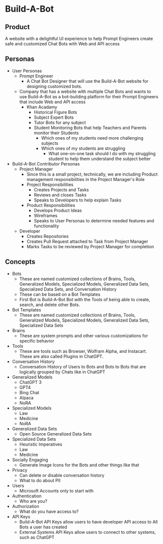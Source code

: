 # Build-A-Bot
## Product
A website with a delightful UI experience to help Prompt Engineers create safe and customized Chat Bots with Web and API access
## Personas
- User Personas
  - Prompt Engineer
    - A Chat Bot Designer that will use the Build-A-Bot website for designing customized bots.
  - Company that has a website with multiple Chat Bots and wants to use Build-A-Bot as a bot-building platform for their Prompt Engineers that include Web and API access
    - Khan Acadamy
      - Historical Figure Bots
      - Subject Expert Bots
      - Tutor Bots for any subject
      - Student Monitoring Bots that help Teachers and Parents monitor their Students
        - Which ones of my students need more challenging subjects
        - Which ones of my students are struggling
          - What one-on-one task should I do with my struggling student to help them understand the subject better
- Build-A-Bot Contributor Personas
  - Project Manager
    - Since this is a small project, technically, we are including Product management responsibilities in the Project Manager's Role
    - Project Responsibilities
      - Creates Projects and Tasks
      - Reviews and closes Tasks
      - Speaks to Developers to help explain Tasks
    - Product Responsibilities 
      - Develops Product Ideas
      - Wireframes
      - Speaks to User Personas to determine needed features and functionality
  - Developer
    - Creates Repositories
    - Creates Pull Request attached to Task from Project Manager
    - Marks Tasks to be reviewed by Project Manager for completion
## Concepts
- Bots
  - These are named customized collections of Brains, Tools, Generalized Models, Specialized Models, Generalized Data Sets, Specialized Data Sets, and Conversation History
  - These can be based on a Bot Templates
  - First Bot is Build-A-Bot Bot with the Tools of being able to create, search, and delete other Bots.
- Bot Templates
  - These are named customized collections of Brains, Tools, Generalized Models, Specialized Models, Generalized Data Sets, Specialized Data Sets
- Brains
  - These are system prompts and other various customizations for specific behavior
- Tools
  - These are tools such as Browser, Wolfram Alpha, and Instacart.  These are also called Plugins in ChatGPT.
- Conversation History
  - Conversation History of Users to Bots and Bots to Bots that are logically grouped by Chats like in ChatGPT
- Generalized Models
  - ChatGPT 3
  - GPT4
  - Bing Chat
  - Alpaca
  - NoRA
- Specialized Models
  - Law
  - Medicine
  - NoRA
- Generalized Data Sets
  - Open Source Generalized Data Sets
- Specialized Data Sets
  - Heuristic Imperatives
  - Law
  - Medicine
- Socially Engaging
  - Generate Image Icons for the Bots and other things like that
- Privacy
  - Can delete or disable conversation history
  - What to do about PII
- Users
  - Microsoft Accounts only to start with
- Authentication
  - Who are you?
- Authorization
  - What do you have access to?
- API Keys
  - Build-A-Bot API Keys allow users to have developer API access to All Bots a user has created
  - External Systems API Keys allow users to connect to other systems, such as ChatGPT
